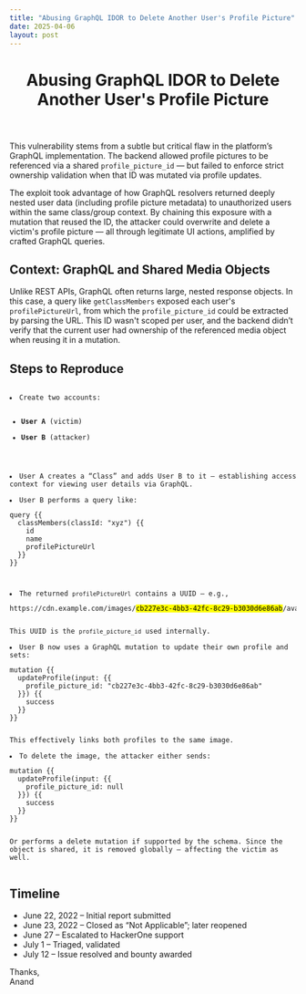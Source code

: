 ```yaml
---
title: "Abusing GraphQL IDOR to Delete Another User's Profile Picture"
date: 2025-04-06
layout: post
---
```


<body>
<div class="container">
<header>
<h1>Abusing GraphQL IDOR to Delete Another User's Profile Picture</h1>
</header>
<p>This vulnerability stems from a subtle but critical flaw in the platform’s GraphQL implementation. The backend allowed profile pictures to be referenced via a shared <code>profile_picture_id</code> — but failed to enforce strict ownership validation when that ID was mutated via profile updates.</p>
<p>The exploit took advantage of how GraphQL resolvers returned deeply nested user data (including profile picture metadata) to unauthorized users within the same class/group context. By chaining this exposure with a mutation that reused the ID, the attacker could overwrite and delete a victim's profile picture — all through legitimate UI actions, amplified by crafted GraphQL queries.</p>
<h2>Context: GraphQL and Shared Media Objects</h2>
<p>Unlike REST APIs, GraphQL often returns large, nested response objects. In this case, a query like <code>getClassMembers</code> exposed each user's <code>profilePictureUrl</code>, from which the <code>profile_picture_id</code> could be extracted by parsing the URL. This ID wasn't scoped per user, and the backend didn’t verify that the current user had ownership of the referenced media object when reusing it in a mutation.</p>
<h2>Steps to Reproduce</h2>
<code>
<li>Create two accounts:
                <ul>
<li><strong>User A</strong> (victim)</li>
<li><strong>User B</strong> (attacker)</li>
</ul>
</li>
<li>User A creates a “Class” and adds User B to it — establishing access context for viewing user details via GraphQL.</li>
<li>User B performs a query like:
<pre>
query {{
  classMembers(classId: "xyz") {{
    id
    name
    profilePictureUrl
  }}
}}
</pre>
</li>
<li>The returned <code>profilePictureUrl</code> contains a UUID — e.g.,
<pre>https://cdn.example.com/images/<mark>cb227e3c-4bb3-42fc-8c29-b3030d6e86ab</mark>/avatar.png</pre>
This UUID is the <code>profile_picture_id</code> used internally.</li>
<li>User B now uses a GraphQL mutation to update their own profile and sets:
<pre>
mutation {{
  updateProfile(input: {{
    profile_picture_id: "cb227e3c-4bb3-42fc-8c29-b3030d6e86ab"
  }}) {{
    success
  }}
}}
</pre>
This effectively links both profiles to the same image.</li>
<li>To delete the image, the attacker either sends:
<pre>
mutation {{
  updateProfile(input: {{
    profile_picture_id: null
  }}) {{
    success
  }}
}}
</pre>
Or performs a delete mutation if supported by the schema. Since the object is shared, it is removed globally — affecting the victim as well.</li>
</code>
<h2>Timeline</h2>
<ul>
<li>June 22, 2022 – Initial report submitted</li>
<li>June 23, 2022 – Closed as “Not Applicable”; later reopened</li>
<li>June 27 – Escalated to HackerOne support</li>
<li>July 1 – Triaged, validated</li>
<li>July 12 – Issue resolved and bounty awarded</li>
</ul>
<footer>
            Thanks, <br/> Anand
        </footer>
</div>
</body>
